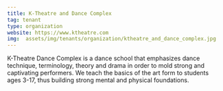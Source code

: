 ```yaml
---
title: K-Theatre and Dance Complex
tag: tenant
type: organization
website: https://www.ktheatre.com
img:  assets/img/tenants/organization/ktheatre_and_dance_complex.jpg
---
```


K-Theatre Dance Complex is a dance school that emphasizes dance technique, terminology, theory and drama in order to mold strong and captivating performers. We teach the basics of the art form to students ages 3-17, thus building strong mental and physical foundations.

